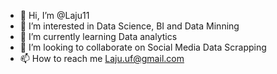 - 👋 Hi, I’m @Laju11
- 👀 I’m interested in Data Science, BI and Data Minning
- 🌱 I’m currently learning Data analytics
- 💞️ I’m looking to collaborate on Social Media Data Scrapping
- 📫 How to reach me Laju.uf@gmail.com

<!---
Laju11/Laju11 is a ✨ special ✨ repository because its `README.md` (this file) appears on your GitHub profile.
You can click the Preview link to take a look at your changes.
--->
